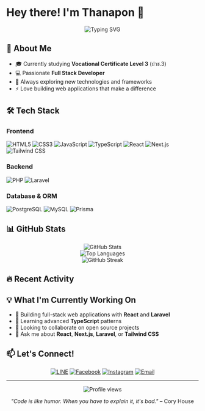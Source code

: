 # Hey there! I'm Thanapon 👋

<div align="center">
  <img src="https://readme-typing-svg.herokuapp.com?font=Fira+Code&pause=1000&color=2F81F7&center=true&vCenter=true&width=435&lines=Full+Stack+Developer;Vocational+Student;Software+Developer;Thanapon+Khawkumkrong" alt="Typing SVG" />
</div>

## 🚀 About Me

- 🎓 Currently studying **Vocational Certificate Level 3** (ปวช.3)
- 💻 Passionate **Full Stack Developer** 
- 🌱 Always exploring new technologies and frameworks
- ⚡ Love building web applications that make a difference

## 🛠️ Tech Stack

### Frontend
![HTML5](https://img.shields.io/badge/HTML5-E34F26?style=for-the-badge&logo=html5&logoColor=white)
![CSS3](https://img.shields.io/badge/CSS3-1572B6?style=for-the-badge&logo=css3&logoColor=white)
![JavaScript](https://img.shields.io/badge/JavaScript-F7DF1E?style=for-the-badge&logo=javascript&logoColor=black)
![TypeScript](https://img.shields.io/badge/TypeScript-007ACC?style=for-the-badge&logo=typescript&logoColor=white)
![React](https://img.shields.io/badge/React-20232A?style=for-the-badge&logo=react&logoColor=61DAFB)
![Next.js](https://img.shields.io/badge/Next.js-000000?style=for-the-badge&logo=next.js&logoColor=white)
![Tailwind CSS](https://img.shields.io/badge/Tailwind_CSS-38B2AC?style=for-the-badge&logo=tailwind-css&logoColor=white)

### Backend
![PHP](https://img.shields.io/badge/PHP-777BB4?style=for-the-badge&logo=php&logoColor=white)
![Laravel](https://img.shields.io/badge/Laravel-FF2D20?style=for-the-badge&logo=laravel&logoColor=white)

### Database & ORM
![PostgreSQL](https://img.shields.io/badge/PostgreSQL-316192?style=for-the-badge&logo=postgresql&logoColor=white)
![MySQL](https://img.shields.io/badge/MySQL-4479A1?style=for-the-badge&logo=mysql&logoColor=white)
![Prisma](https://img.shields.io/badge/Prisma-2D3748?style=for-the-badge&logo=prisma&logoColor=white)

## 📊 GitHub Stats

<div align="center">
  <img src="https://github-readme-stats.vercel.app/api?username=thanapon&show_icons=true&theme=tokyonight&hide_border=true" alt="GitHub Stats" />
</div>

<div align="center">
  <img src="https://github-readme-stats.vercel.app/api/top-langs/?username=thanapon&layout=compact&theme=tokyonight&hide_border=true" alt="Top Languages" />
</div>

<div align="center">
  <img src="https://github-readme-streak-stats.herokuapp.com/?user=thanapon&theme=tokyonight&hide_border=true" alt="GitHub Streak" />
</div>

## 🔥 Recent Activity

<!--START_SECTION:activity-->
<!--END_SECTION:activity-->

## 💡 What I'm Currently Working On

- 🔭 Building full-stack web applications with **React** and **Laravel**
- 🌱 Learning advanced **TypeScript** patterns
- 👯 Looking to collaborate on open source projects
- 💬 Ask me about **React**, **Next.js**, **Laravel**, or **Tailwind CSS**


## 📫 Let's Connect!

<div align="center">
  
[![LINE](https://img.shields.io/badge/LINE-00C300?style=for-the-badge&logo=line&logoColor=white)](https://line.me/ti/p/~your-line-id)
[![Facebook](https://img.shields.io/badge/Facebook-1877F2?style=for-the-badge&logo=facebook&logoColor=white)](https://facebook.com/your-facebook)
[![Instagram](https://img.shields.io/badge/Instagram-E4405F?style=for-the-badge&logo=instagram&logoColor=white)](https://instagram.com/your-instagram)
[![Email](https://img.shields.io/badge/Email-D14836?style=for-the-badge&logo=gmail&logoColor=white)](mailto:your-email@example.com)

</div>

---

<div align="center">
  <img src="https://komarev.com/ghpvc/?username=thanapon&color=blueviolet&style=flat-square&label=Profile+Views" alt="Profile views" />
</div>

<div align="center">
  
*"Code is like humor. When you have to explain it, it's bad."* – Cory House

</div>
